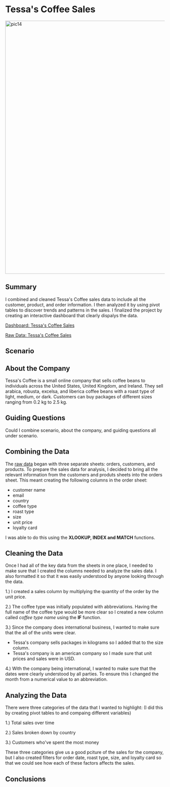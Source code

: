 # Tessa's Coffee Sales

<img width="798" alt="pic14" src="https://github.com/edbeato/coffee_sales/assets/163080154/7edf519d-7423-448f-ae63-ba38be4d6239">

## Summary

I combined and cleaned Tessa's Coffee sales data to include all the customer, product, and order information. I then analyzed it by using pivot tables to discover trends and patterns in the sales. I finalized the project by creating an interactive dashboard that clearly dispalys the data.

[Dashboard: Tessa's Coffee Sales](https://github.com/edbeato/tessas_coffee_sales/blob/829372fc740886c620f642fe6389b69dbd0bb2e1/Sales%20Dashboard.xlsx)

[Raw Data: Tessa's Coffee Sales](https://github.com/edbeato/tessas_coffee_sales/blob/19b894fc9a04b08e9de3c76cdb73fda7918a7351/Raw%20Data.xlsx)

## Scenario

## About the Company

Tessa's Coffee is a small online company that sells coffee beans to individuals across the United States, United Kingdom, and Ireland. They sell arabica, robusta, excelsa, and liberica coffee beans with a roast type of light, medium, or dark. Customers can buy packages of different sizes ranging from 0.2 kg to 2.5 kg. 

## Guiding Questions 

Could I combine scenario, about the company, and guiding questions all under scenario.

## Combining the Data

The [raw data](https://github.com/edbeato/tessas_coffee_sales/blob/19b894fc9a04b08e9de3c76cdb73fda7918a7351/Raw%20Data.xlsx) began with three separate sheets: orders, customers, and products. To prepare the sales data for analysis, I decided to bring all the relevant information from the customers and produts sheets into the orders sheet. This meant creating the following columns in the order sheet:

- customer name
- email
- country
- coffee type
- roast type
- size
- unit price
- loyalty card

I was able to do this using the **XLOOKUP, INDEX and MATCH** functions.

## Cleaning the Data

Once I had all of the key data from the sheets in one place, I needed to make sure that I created the columns needed to analyze the sales data. I also formatted it so that it was easily understood by anyone looking through the data. 

1.) I created a sales column by multiplying the quantity of the order by the unit price. 

2.) The coffee type was initially populated with abbreviations. Having the full name of the coffee type would be more clear so I created a new column called *coffee type name* using the **IF** function.

3.) Since the company does international business, I wanted to make sure that the all of the units were clear.
- Tessa's company sells packages in kilograms so I added that to the size column.
- Tessa's company is an american company so I made sure that unit prices and sales were in USD.

4.) With the company being international, I wanted to make sure that the dates were clearly understood by all parties. To ensure this I changed the month from a numerical value to an abbreviation. 

## Analyzing the Data

There were three categories of the data that I wanted to highlight: (I did this by creating pivot tables to and compaing different variables)

1.) Total sales over time

2.) Sales broken down by country

3.) Customers who've spent the most money

These three categories give us a good pciture of the sales for the company, but I also created filters for order date, roast type, size, and loyalty card so that we could see how each of these factors affects the sales. 

## Conclusions
